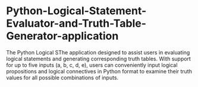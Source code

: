 # Python-Logical-Statement-Evaluator-and-Truth-Table-Generator-application
The Python Logical SThe application designed to assist users in evaluating logical statements and generating corresponding truth tables. With support for up to five inputs (a, b, c, d, e), users can conveniently input logical propositions and logical connectives in Python format to examine their truth values for all possible combinations of inputs.
